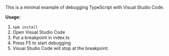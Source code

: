 This is a minimal example of debugging TypeScript with Visual Studio Code. 

**Usage:**

1. `npm install`
2. Open Visual Studio Code
3. Put a breakpoint in index.ts
4. Press F5 to start debugging
5. Visual Studio Code will stop at the breakpoint.

